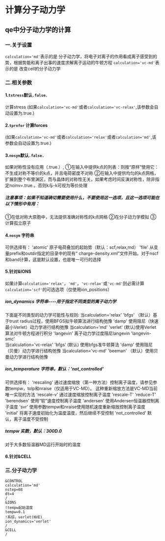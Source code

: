 # 计算分子动力学
## qe中分子动力学的计算
### 一.关于设置
`calculation='md'`表示的是 分子动力学，将电子对离子的作用看成离子感受到的势，根据势能和离子出事的速度求解离子运动的牛顿方程
`calculation='vc-md'`表示的是 改变cell的分子动力学


###  二.相关参数
#### 1.`tstress`默认`.false.` 
计算stress (如果`calculation='vc-md'`或者`calculation='vc-relax'`,该参数会自动设置为.true.)
#### 2.`tprnfor` 计算forces 
(如果`calculation='vc-md'`或者`calculation='relax'`或者`calculation='md'`,该参数会自动设置为.true.)
#### 3.`nosym`默认`.false.` 
如果对称性没有应用（.true.）,
①在输入中提供k点的列表：则按“原样”使用它：不生成对称不等价的k点，并且电荷密度不对称
②在输入中提供均匀的k点网格，扩展到整个布里渊区，而与晶体的对称性无关。如果考虑时间反演对称性，除非指定noinv=.true.，否则k与-k可视为等价处理

##### 注意事项：如果不知道确切需要使用什么，不要使用这一选项，且这一选项可能在以下情形中有用：
①在低对称大原胞中，无法提供准确对称性的k点网格
②在分子动力学模拟
③计算孤立原子

#### 4.`nosym` 字符串
可供选择有：
'atomic'  原子电荷叠加的起始势（默认：scf,relax,md）
'file'   从变量prefix和outdir指定的目录中的现有“ charge-density.xml”文件开始。对于nscf和band计算，这是默认设置，也是唯一可行的选择

#### 5.针对&IONS
如果计算`calculation='relax'`，`'md'`，`'vc-relax'`或`'vc-md'`则必需计算`calculation='scf'`的可选选项（仅使用ion_positions）
##### ion_dynamics 字符串----用于指定不同类型的离子动力学
下面是不同类型的动力学可能性与规则:
当calculation='relax'
    'bfgs' （默认）基于trust radius过程，使用BFGS拟牛顿算法进行结构弛豫
    'damp'  使用阻尼（快速最小Verlet）动力学进行结构弛豫
当calculation='md'
    'verlet' (默认)使用Verlet算法对牛顿方程进行积分
    'langevin'  离子动力学过度阻尼langevin
    'langevin-smc'   
当calculation='vc-relax'
     'bfgs' (默认) 使用bfgs准牛顿算法
     'damp' 使用阻尼（贝曼）动力学进行结构弛豫
当calculation='vc-md'
      'beeman' （默认）使用贝曼动力学进行结构弛豫
      
##### ion_temperature 字符串，默认：'not_controlled'
可供选择有：
'rescaling' 通过速度缩放（第一种方法）控制离子温度，请参见参数tempw，tolp和nraise（仅适用于VC-MD）。
这种重新缩放方法是VC-MD当前唯一实现的方法
'rescale-v' 通过速度缩放控制离子温度
'rescale-T'
'reduce-T'
'berendsen' 使用“软”速度控制离子温度
'andersen' 使用Andersen恒温器控制离子温度
'svr' 使用参数tempw和nraise使用随机速度重新缩放控制离子温度
'initial' 将离子速度初始化为温度温度，然后继续不受控制
'not_controlled' 默认，离子温度不受控制

##### tempw 实数，默认：300D.0
对于大多数恒温器MD运行开始时的温度


#### 6.针对&CELL

###  三.分子动力学
```
&CONTROL
calculation='md'
nstep=68
dt=4
/
&IONS
!tempw起始温度
tempw=0.1
!系综，verlet(NVE)
ion_dynamics='verlet'
/
&CELL
/
```
